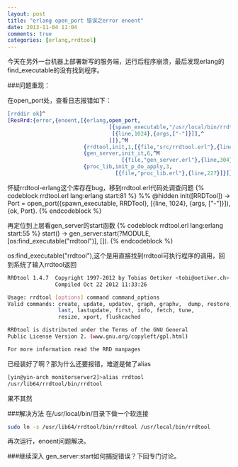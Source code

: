 ```yaml
---
layout: post
title: "erlang open_port 错误之error enoent"
date: 2013-11-04 11:04
comments: true
categories: [erlang,rrdtool] 
---
```

今天在另外一台机器上部署新写的服务端，运行后程序崩溃，最后发现erlang的find_executable的没有找到程序。

###问题重现：
<!-- more -->
在open_port处，查看日志报错如下：
```erlang
[rrddir ok]^
[ResRrd:{error,{enoent,[{erlang,open_port,
                                [{spawn_executable,"/usr/local/bin/rrdtool"},^
                                 [{line,1024},{args,["-"]}]],^
                                []},^M
                        {rrdtool,init,1,[{file,"src/rrdtool.erl"},{line,83}]},
                        {gen_server,init_it,6,^M
                                    [{file,"gen_server.erl"},{line,304}]},
                        {proc_lib,init_p_do_apply,3,
                                  [{file,"proc_lib.erl"},{line,227}]}]}}]
```
怀疑rrdtool-erlang这个库存在bug，移到rrdtool.erl代码处调查问题
{% codeblock  rrdtool.erl lang:erlang start:81 %}
%% @hidden
init([RRDTool]) ->
    Port = open_port({spawn_executable, RRDTool}, [{line, 1024}, {args, ["-"]}]),
    {ok, Port}.
{% endcodeblock %}

再定位到上层看gen_server的start函数
{% codeblock  rrdtool.erl lang:erlang start:55 %}
start() ->
    gen_server:start(?MODULE, [os:find_executable("rrdtool")], []).
{% endcodeblock %}

os:find_executable("rrdtool"),这个是用直接找到rrdtool可执行程序的调用，回到系统了输入rrdtool返回
```bash
RRDtool 1.4.7  Copyright 1997-2012 by Tobias Oetiker <tobi@oetiker.ch>
               Compiled Oct 22 2012 11:33:26

Usage: rrdtool [options] command command_options
Valid commands: create, update, updatev, graph, graphv,  dump, restore,
                last, lastupdate, first, info, fetch, tune,
                resize, xport, flushcached

RRDtool is distributed under the Terms of the GNU General
Public License Version 2. (www.gnu.org/copyleft/gpl.html)

For more information read the RRD manpages
```
已经装好了啊？那为什么还要报错，难道是做了alias
```bash
[yin@yin-arch monitorserver2]>alias rrdtool
/usr/lib64/rrdtool/bin/rrdtool
```
果不其然


###解决方法
在/usr/local/bin/目录下做一个软连接
```bash
sudo ln -s /usr/lib64/rrdtool/bin/rrdtool /usr/local/bin/rrdtool
```
再次运行，enoent问题解决。

###继续深入
gen_server:start如何捕捉错误？下回专门讨论。
